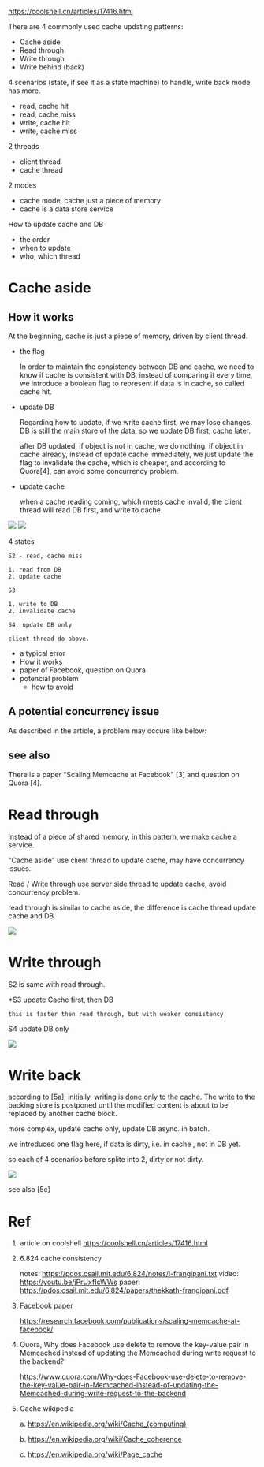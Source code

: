 https://coolshell.cn/articles/17416.html

There are 4 commonly used cache updating patterns:

* Cache aside 
* Read through 
* Write through 
* Write behind (back)

4 scenarios (state, if see it as a state machine) to handle, write back mode has more.

* read, cache hit
* read, cache miss
* write, cache hit
* write, cache miss

2 threads

* client thread
* cache thread

2 modes

* cache mode, cache just a piece of memory
* cache is a data store service

How to update cache and DB

* the order
* when to update
* who, which thread

# Cache aside

## How it works

At the beginning, cache is just a piece of memory, driven by client thread.

* the flag

    In order to maintain the consistency between DB and cache, we need to know if cache is consistent with DB, instead of comparing it every time, we introduce a boolean flag to represent if data is in cache, so called cache hit.

* update DB

    Regarding how to update, if we write cache first, we may lose changes, DB is still the main store of the data, so we update DB first, cache later.

    after DB updated, if object is not in cache, we do nothing. if object in cache already, instead of update cache immediately, we just update the flag to invalidate the cache, which is cheaper, and according to Quora[4], can avoid some concurrency problem.

* update cache

    when a cache reading coming, which meets cache invalid, the client thread will read DB first, and write to cache.


![](img/cache_aside.png)
![](img/cache_aside2.png)

4 states

    S2 - read, cache miss

    1. read from DB
    2. update cache

    S3

    1. write to DB
    2. invalidate cache

    S4, update DB only

    client thread do above.

* a typical error
* How it works
* paper of Facebook, question on Quora
* potencial problem
    - how to avoid

## A potential concurrency issue

As described in the article, a problem may occure like below:

## see also

There is a paper "Scaling Memcache at Facebook" [3] and question on Quora [4].


# Read through

Instead of a piece of shared memory, in this pattern, we make cache a service.

"Cache aside" use client thread to update cache, may have concurrency issues.

Read / Write through use server side thread to update cache, avoid concurrency problem.

read through is similar to cache aside, the difference is cache thread update cache and DB.

![](img/read-through.png)

# Write through

S2 is same with read through.

*S3 update Cache first, then DB

    this is faster then read through, but with weaker consistency

S4 update DB only

![](img/write_through.png)

# Write back

according to [5a], initially, writing is done only to the cache. The write to the backing store is postponed until the modified content is about to be replaced by another cache block.

more complex, update cache only, update DB async. in batch.

we introduced one flag here, if data is dirty, i.e. in cache , not in DB yet.

so each of 4 scenarios before splite into 2, dirty or not dirty.

![](img/write_back.png)


see also [5c]

# Ref

1. article on coolshell https://coolshell.cn/articles/17416.html

2. 6.824 cache consistency

    notes: https://pdos.csail.mit.edu/6.824/notes/l-frangipani.txt
    video: https://youtu.be/jPrUxfIcWWs
    paper: https://pdos.csail.mit.edu/6.824/papers/thekkath-frangipani.pdf
    
3. Facebook paper

    https://research.facebook.com/publications/scaling-memcache-at-facebook/

4. Quora, Why does Facebook use delete to remove the key-value pair in Memcached instead of updating the Memcached during write request to the backend?

    https://www.quora.com/Why-does-Facebook-use-delete-to-remove-the-key-value-pair-in-Memcached-instead-of-updating-the-Memcached-during-write-request-to-the-backend

5. Cache wikipedia

    a. https://en.wikipedia.org/wiki/Cache_(computing)

    b. https://en.wikipedia.org/wiki/Cache_coherence

    c. https://en.wikipedia.org/wiki/Page_cache